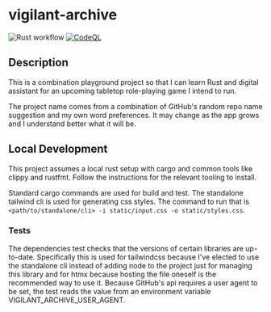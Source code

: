 # vigilant-archive

![Rust workflow](https://github.com/jfolkerth/vigilant_archive/actions/workflows/rust.yml/badge.svg)
[![CodeQL](https://github.com/jfolkerth/vigilant_archive/actions/workflows/codeql.yml/badge.svg)](https://github.com/jfolkerth/vigilant_archive/actions/workflows/codeql.yml)

## Description

This is a combination playground project so that I can learn Rust and digital assistant for an upcoming tabletop role-playing game I intend to run.

The project name comes from a combination of GitHub's random repo name suggestion and my own word preferences. It may change as the app grows and I understand better what it will be.

## Local Development

This project assumes a local rust setup with cargo and common tools like clippy and rustfmt. Follow the instructions for the relevant tooling to install.

Standard cargo commands are used for build and test. The standalone tailwind cli is used for generating css styles. The command to run that is `<path/to/standalone/cli> -i static/input.css -o static/styles.css`.

### Tests

The dependencies test checks that the versions of certain libraries are up-to-date. Specifically this is used for tailwindcss because I've elected to use the standalone cli instead of adding node to the project just for managing this library and for htmx because hosting the file oneself is the recommended way to use it. Because GitHub's api requires a user agent to be set, the test reads the value from an environment variable VIGILANT_ARCHIVE_USER_AGENT.